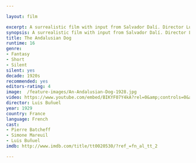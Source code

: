 ```yaml
---

layout: film

excerpt: A surrealistic film with input from Salvador Dalí. Director Luis Buñuel presents stark, surrealistic images including the slitting open of a woman's eye and a dead horse being pulled along on top of a piano.
synopsis: A surrealistic film with input from Salvador Dalí. Director Luis Buñuel presents stark, surrealistic images including the slitting open of a woman's eye and a dead horse being pulled along on top of a piano. A mysterious film open to interpretations ranging from deep to it all meaning absolutely nothing. It is certain that this short (17 minute) film presented something new in the cinema of its day.
title: The Andalusian Dog
runtime: 16
genre:
- Fantasy
- Short
- Silent
silent: yes
decade: 1920s
recommended: yes
editors-rating: 4
image:  /feature-images/An-Andalusian-Dog-1928.jpg
video: https://www.youtube.com/embed/BIKYF07Y4kA?rel=0&amp;controls=0&amp;showinfo=0
director: Luis Buñuel
year: 1929
country: France
language: French
cast:
- Pierre Batcheff
- Simone Mareuil
- Luis Buñuel 
imdb: http://www.imdb.com/title/tt0020530/?ref_=fn_al_tt_2

--- 
```

